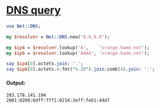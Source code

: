 [1]: https://rosettacode.org/wiki/DNS_query

# [DNS query][1]



```perl
use Net::DNS;

my $resolver = Net::DNS.new('8.8.8.8');

my $ip4 = $resolver.lookup('A',    'orange.kame.net');
my $ip6 = $resolver.lookup('AAAA', 'orange.kame.net');

say $ip4[0].octets.join: '.';
say $ip6[0].octets.».fmt("%.2X").join.comb(4).join: ':';
```

#### Output:
```
203.178.141.194
2001:0200:0dff:fff1:0216:3eff:feb1:44d7
```
